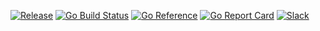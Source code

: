 [![Release](https://img.shields.io/github/release/goreleaser/goreleaser.svg)](https://github.com/gopherguides/hype/releases/latest)
[![Go Build Status](https://github.com/gopherguides/hype/actions/workflows/tests.yml/badge.svg)](https://github.com/gopherguides/hype/actions)
[![Go Reference](https://pkg.go.dev/badge/github.com/goherguides/hype.svg)](https://pkg.go.dev/github.com/gopherguides/hype)
[![Go Report Card](https://goreportcard.com/badge/github.com/gopherguides/hype)](https://goreportcard.com/report/github.com/gopherguides/hype)
[![Slack](https://img.shields.io/badge/Slack-hype-brightgreen)](https://gophers.slack.com/archives/C05SKNHQY3U)

